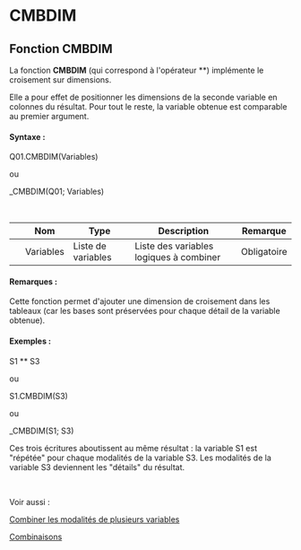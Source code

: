 # CMBDIM

## Fonction CMBDIM

La fonction **CMBDIM** (qui correspond à l'opérateur \*\*) implémente le croisement sur dimensions.

Elle a pour effet de positionner les dimensions de la seconde variable en colonnes du résultat. Pour tout le reste, la variable obtenue est comparable au premier argument.

#### Syntaxe :&nbsp;

Q01.CMBDIM(Variables)

ou

\_CMBDIM(Q01; Variables)

&nbsp;

| &nbsp; | **Nom** |**Type**|**Description**|**Remarque** |
| --- | --- | --- | --- | --- |
| &nbsp; | Variables | Liste de variables | Liste des variables logiques à combiner | Obligatoire |


#### Remarques :

Cette fonction permet d'ajouter une dimension de croisement dans les tableaux (car les bases sont préservées pour chaque détail de la variable obtenue).&nbsp;

#### Exemples :

S1 \*\* S3

ou

S1.CMBDIM(S3)

ou

\_CMBDIM(S1; S3)

Ces trois écritures aboutissent au même résultat : la variable S1 est "répétée" pour chaque modalités de la variable S3. Les modalités de la variable S3 deviennent les "détails" du résultat.

&nbsp;

Voir aussi :&nbsp;

[Combiner les modalités de plusieurs variables](<Combinerlesmodalitesdeplusieurs1.md>)

[Combinaisons](<Combinerlesvariables1.md>)